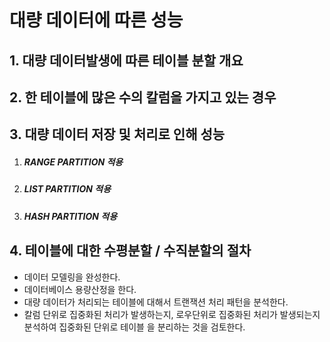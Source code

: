 # 대량 데이터에 따른 성능

## 1. 대량 데이터발생에 따른 테이블 분할 개요

## 2. 한 테이블에 많은 수의 칼럼을 가지고 있는 경우

## 3. 대량 데이터 저장 및 처리로 인해 성능

1. ##### RANGE PARTITION 적용

2. ##### LIST PARTITION 적용

3. ##### HASH PARTITION 적용

## 4. 테이블에 대한 수평분할 / 수직분할의 절차

- 데이터 모델링을 완성한다.
- 데이터베이스 용량산정을 한다.
- 대량 데이터가 처리되는 테이블에 대해서 트랜잭션 처리 패턴을 분석한다.
- 칼럼 단위로 집중화된 처리가 발생하는지, 로우단위로 집중화된 처리가 발생되는지 분석하여 집중화된 단위로 테이블 을 분리하는 것을 검토한다.